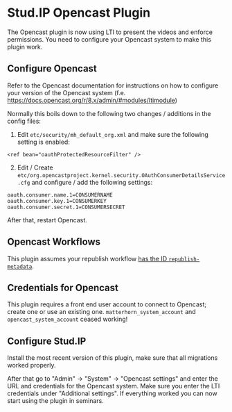 # Stud.IP Opencast Plugin

The Opencast plugin is now using LTI to present the videos and enforce permissions. You need to configure your Opencast system to make this plugin work.

## Configure Opencast

Refer to the Opencast documentation for instructions on how to configure your version of the Opencast system (f.e. https://docs.opencast.org/r/8.x/admin/#modules/ltimodule)

Normally this boils down to the following two changes / additions in the config files:

1. Edit `etc/security/mh_default_org.xml` and make sure the following setting is enabled:
```
<ref bean="oauthProtectedResourceFilter" />
```

2. Edit / Create `etc/org.opencastproject.kernel.security.OAuthConsumerDetailsService.cfg` and configure / add the following settings:
```
oauth.consumer.name.1=CONSUMERNAME
oauth.consumer.key.1=CONSUMERKEY
oauth.consumer.secret.1=CONSUMERSECRET
```

After that, restart Opencast.

## Opencast Workflows

This plugin assumes your republish workflow [has the ID `republish-metadata`](https://github.com/elan-ev/studip-opencast-plugin/issues/196).

## Credentials for Opencast

This plugin requires a front end user account to connect to Opencast; create one or use an existing one. 
`matterhorn_system_account` and `opencast_system_account` ceased working!

## Configure Stud.IP

Install the most recent version of this plugin, make sure that all migrations worked properly.

After that go to "Admin" -> "System" -> "Opencast settings" and enter the URL and credentials for the Opencast system. 
Make sure you enter the LTI credentials under "Additional settings".
If everything worked you can now start using the plugin in seminars.

